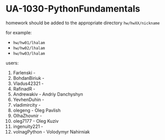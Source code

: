 # UA-1030-PythonFundamentals

homework should be added to the appropriate directory `hw/hwXX/nickname`

for example:
* `hw/hw01/lhalam`
* `hw/hw02/lhalam`
* `hw/hw03/lhalam`

users:
1. Farlenski - 
2. BohdanBiriuk - 
3. Vladus42321 - 
4. RafinadR - 
5. Andrewakiv - Andriy Danchyshyn 
6. YevhenDuhin - 
7. vladimircity - 
8. olegeng - Oleg Pavlish
9. OlhaZhovnir - 
10. oleg7177 - Oleg Kuziv
11. ingenuity221 - 
12. volnagPython - Volodymyr Nahirniak
